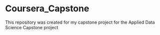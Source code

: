 # Coursera_Capstone
This repository was created for my capstone project for the Applied Data Science Capstone project
